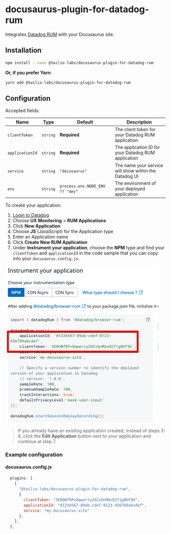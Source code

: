 # docusaurus-plugin-for-datadog-rum

Integrates [Datadog RUM](https://docs.datadoghq.com/real_user_monitoring/#what-is-real-user-monitoring) with your Docusaurus site.

## Installation

```bash
npm install --save @twilio-labs/docusaurus-plugin-for-datadog-rum
```

**Or, if you prefer Yarn:**

```bash
yarn add @twilio-labs/docusaurus-plugin-for-datadog-rum
```

## Configuration

Accepted fields:

| Name            | Type     | Default                         | Description                                           |
| --------------- | -------- | ------------------------------- | ----------------------------------------------------- |
| `clientToken`   | `string` | **Required**                    | The client token for your Datadog RUM application     |
| `applicationId` | `string` | **Required**                    | The application ID for your Datadog RUM application   |
| `service`       | `string` | `"docusaurus"`                  | The name your service will show within the Datadog UI |
| `env`           | `string` | `process.env.NODE_ENV ?? "dev"` | The environment of your deployed application          |

To create your application:

1. [Login to Datadog](https://app.datadoghq.com/)
2. Choose **UX Monitoring** > **RUM Applications**
3. Click **New Application**
4. Choose **JS** (JavaScript) for the Application type
5. Enter an Application name
6. Click **Create New RUM Application**
7. Under **Instrument your application**, choose the **NPM** type and find your `clientToken` and `applicationId` in the code sample that you can copy into your `docusaurus.config.js`.

![Screenshot](screenshot.png)

> If you already have an existing application created, instead of steps 3-6, click the **Edit Application** button next to your application and continue at step 7.

### Example configuration

#### docusaurus.config.js

```js
  plugins: [
    [
      "@twilio-labs/docusaurus-plugin-for-datadog-rum",
      {
        clientToken: "3EBOWfRPv8qwertyZXCvbnMAsD2f1g0Hf96",
        applicationId: "01234567-89ab-cdef-0123-456789abcdef",
        service: "my-docusaurus-site"
      },
    ],
  ],
```
